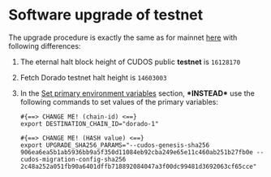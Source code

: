 
# Software upgrade of testnet
The upgrade procedure is exactly the same as for mainnet [here](../fetchhub-4/7-software-upgrade-v0.14.0.md) with
following differences:

1. The eternal halt block height of CUDOS public **testnet** is `16128170`

2. Fetch Dorado testnet halt height is `14603003` 

3. In the [Set primary environment variables](../fetchhub-4/7-software-upgrade-v0.14.0.md#set-primary-environment-variables) section,
**\*INSTEAD\*** use the following commands to set values of the primary variables:
   ```shell
   #{==> CHANGE ME! (chain-id) <==}
   export DESTINATION_CHAIN_ID="dorado-1"

   #{==> CHANGE ME! (HASH value) <==} 
   export UPGRADE_SHA256_PARAMS="--cudos-genesis-sha256 906ea6ea5b1ab5936bb9a5f350d11084eb92cba249e65e11c460ab251b27fb0e --cudos-migration-config-sha256 2c48a252a051fb90a6401dffb718892084047a3f00dc99481d3692063cf65cce"
   ```
